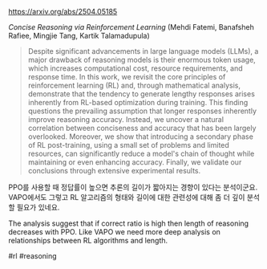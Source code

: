https://arxiv.org/abs/2504.05185

*Concise Reasoning via Reinforcement Learning* (Mehdi Fatemi, Banafsheh Rafiee, Mingjie Tang, Kartik Talamadupula)

> Despite significant advancements in large language models (LLMs), a major drawback of reasoning models is their enormous token usage, which increases computational cost, resource requirements, and response time. In this work, we revisit the core principles of reinforcement learning (RL) and, through mathematical analysis, demonstrate that the tendency to generate lengthy responses arises inherently from RL-based optimization during training. This finding questions the prevailing assumption that longer responses inherently improve reasoning accuracy. Instead, we uncover a natural correlation between conciseness and accuracy that has been largely overlooked. Moreover, we show that introducing a secondary phase of RL post-training, using a small set of problems and limited resources, can significantly reduce a model's chain of thought while maintaining or even enhancing accuracy. Finally, we validate our conclusions through extensive experimental results.

PPO를 사용할 때 정답률이 높으면 추론의 길이가 짧아지는 경향이 있다는 분석이군요. VAPO에서도 그렇고 RL 알고리즘의 형태와 길이에 대한 관련성에 대해 좀 더 깊이 분석할 필요가 있네요.

<english>
The analysis suggest that if correct ratio is high then length of reasoning decreases with PPO. Like VAPO we need more deep analysis on relationships between RL algorithms and length.
</english>

#rl #reasoning 